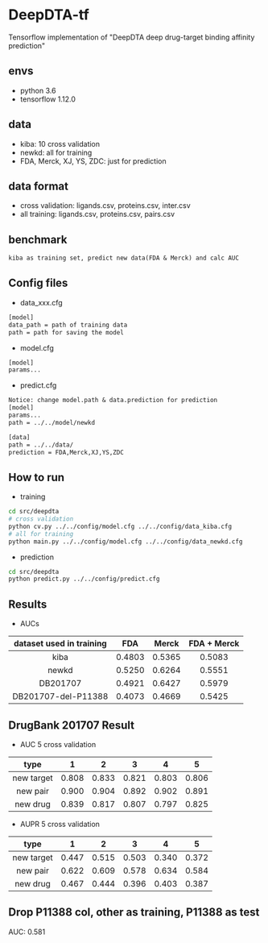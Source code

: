 # DeepDTA-tf
Tensorflow implementation of "DeepDTA deep drug-target binding affinity prediction"
## envs
* python 3.6
* tensorflow 1.12.0
## data
* kiba: 10 cross validation
* newkd: all for training
* FDA, Merck, XJ, YS, ZDC: just for prediction
## data format
* cross validation: ligands.csv, proteins.csv, inter.csv
* all training: ligands.csv, proteins.csv, pairs.csv
## benchmark
```txt
kiba as training set, predict new data(FDA & Merck) and calc AUC
```
## Config files
* data_xxx.cfg
```txt
[model]
data_path = path of training data
path = path for saving the model
```
* model.cfg
```txt
[model]
params...
```
* predict.cfg
```txt
Notice: change model.path & data.prediction for prediction
[model]
params...
path = ../../model/newkd

[data]
path = ../../data/
prediction = FDA,Merck,XJ,YS,ZDC
```
## How to run
* training
```bash
cd src/deepdta
# cross validation
python cv.py ../../config/model.cfg ../../config/data_kiba.cfg
# all for training
python main.py ../../config/model.cfg ../../config/data_newkd.cfg
```
* prediction
```bash
cd src/deepdta
python predict.py ../../config/predict.cfg
```
## Results
* AUCs

| dataset used in training | FDA | Merck | FDA + Merck
| :-: | :-: | :-: | :-: |
| kiba | 0.4803 | 0.5365 | 0.5083 |
| newkd | 0.5250 | 0.6264 | 0.5551 |
| DB201707 | 0.4921 | 0.6427 | 0.5979 |
| DB201707-del-P11388 | 0.4073 | 0.4669 | 0.5425 |

## DrugBank 201707 Result
* AUC 5 cross validation

| type | 1 | 2 | 3 | 4 | 5 |
| :-: | :-: | :-: | :-: | :-: | :-: |
| new target | 0.808 | 0.833 | 0.821 | 0.803 | 0.806 |
| new pair | 0.900 | 0.904 | 0.892 | 0.902 | 0.891 |
| new drug | 0.839 | 0.817 | 0.807 | 0.797 | 0.825 |

* AUPR 5 cross validation

| type | 1 | 2 | 3 | 4 | 5 |
| :-: | :-: | :-: | :-: | :-: | :-: |
| new target | 0.447 | 0.515 | 0.503 | 0.340 | 0.372 |
| new pair | 0.622 | 0.609 | 0.578 | 0.634 | 0.584 |
| new drug | 0.467 | 0.444 | 0.396 | 0.403 | 0.387 |

## Drop P11388 col, other as training, P11388 as test
AUC: 0.581